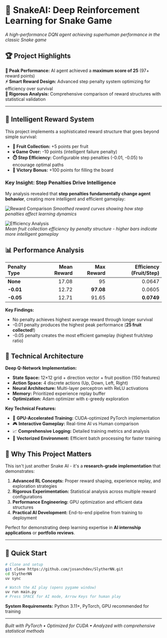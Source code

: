 # 🐍 SnakeAI: Deep Reinforcement Learning for Snake Game

*A high-performance DQN agent achieving superhuman performance in the classic Snake game*

## 🏆 Project Highlights

**🎯 Peak Performance:** AI agent achieved a **maximum score of 25** (97+ reward points)  
**⚡ Smart Reward Design:** Advanced step penalty system optimizing for efficiency over survival  
**🔬 Rigorous Analysis:** Comprehensive comparison of reward structures with statistical validation  

---

## 🧠 Intelligent Reward System

This project implements a sophisticated reward structure that goes beyond simple survival:

- **🍎 Fruit Collection:** +5 points per fruit
- **💀 Game Over:** -10 points (intelligent failure penalty)  
- **⏱️ Step Efficiency:** Configurable step penalties (-0.01, -0.05) to encourage optimal paths
- **🏅 Victory Bonus:** +100 points for filling the board

### Key Insight: Step Penalties Drive Intelligence

My analysis revealed that **step penalties fundamentally change agent behavior**, creating more intelligent and efficient gameplay:

![Reward Comparison](plots/reward_smoothed.png)
*Smoothed reward curves showing how step penalties affect learning dynamics*

![Efficiency Analysis](plots/fruitperstep_bar.png)  
*Mean fruit collection efficiency by penalty structure - higher bars indicate more intelligent gameplay*

## 📊 Performance Analysis

| Penalty Type | Mean Reward | Max Reward | Efficiency (Fruit/Step) |
|:-------------|------------:|-----------:|------------------------:|
| **None**     | 17.08       | 95         | 0.0647                  |
| **-0.01**    | 12.72       | **97.08**  | 0.0605                  |
| **-0.05**    | 12.71       | 91.65      | **0.0749**              |

**Key Findings:**
- No penalty achieves highest average reward through longer survival
- -0.01 penalty produces the highest peak performance (**25 fruit collected!**)
- -0.05 penalty creates the most efficient gameplay (highest fruit/step ratio)

## 🔧 Technical Architecture

**Deep Q-Network Implementation:**
- **State Space:** 12×12 grid + direction vector + fruit position (150 features)
- **Action Space:** 4 discrete actions (Up, Down, Left, Right)
- **Neural Architecture:** Multi-layer perceptron with ReLU activations
- **Memory:** Prioritized experience replay buffer
- **Optimization:** Adam optimizer with ε-greedy exploration

**Key Technical Features:**
- 🚀 **GPU-Accelerated Training:** CUDA-optimized PyTorch implementation
- 🎮 **Interactive Gameplay:** Real-time AI vs Human comparison
- 📈 **Comprehensive Logging:** Detailed training metrics and analysis
- 🔄 **Vectorized Environment:** Efficient batch processing for faster training

## 🎯 Why This Project Matters

This isn't just another Snake AI - it's a **research-grade implementation** that demonstrates:

1. **Advanced RL Concepts:** Proper reward shaping, experience replay, and exploration strategies
2. **Rigorous Experimentation:** Statistical analysis across multiple reward configurations  
3. **Performance Engineering:** GPU optimization and efficient data structures
4. **Practical AI Development:** End-to-end pipeline from training to deployment

Perfect for demonstrating deep learning expertise in **AI internship applications** or **portfolio reviews**.

---

## 🚀 Quick Start

```bash
# Clone and setup
git clone https://github.com/josanchdev/SlytherNN.git
cd SlytherNN
uv sync

# Watch the AI play (opens pygame window)
uv run main.py
# Press SPACE for AI mode, Arrow Keys for human play
```

**System Requirements:** Python 3.11+, PyTorch, GPU recommended for training

---

*Built with PyTorch • Optimized for CUDA • Analyzed with comprehensive statistical methods*

